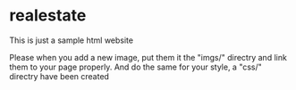 # realestate
This is just a sample html website

Please when you add a new image, put them it the "imgs/" directry and link them to your page properly.
And do the same for your style, a "css/" directry have been created